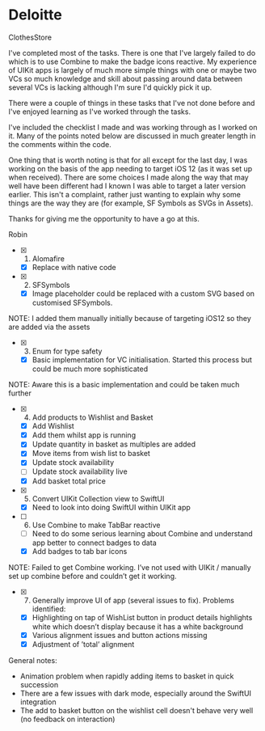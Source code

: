 # Deloitte
ClothesStore

I've completed most of the tasks. There is one that I've largely failed to do which is to use Combine to make the badge icons reactive. My experience of UIKit apps is largely of much more simple things with one or maybe two VCs so much knowledge and skill about passing around data between several VCs is lacking although I'm sure I'd quickly pick it up.

There were a couple of things in these tasks that I've not done before and I've enjoyed learning as I've worked through the tasks.

I've included the checklist I made and was working through as I worked on it. Many of the points noted below are discussed in much greater length in the comments within the code.

One thing that is worth noting is that for all except for the last day, I was working on the basis of the app needing to target iOS 12 (as it was set up when received). There are some choices I made along the way that may well have been different had I known I was able to target a later version earlier. This isn't a complaint, rather just wanting to explain why some things are the way they are (for example, SF Symbols as SVGs in Assets).

Thanks for giving me the opportunity to have a go at this.

Robin


- [x] 1. Alomafire
    - [x] Replace with native code
- [x] 2. SFSymbols
    - [x] Image placeholder could be replaced with a custom SVG based on customised SFSymbols.
 
NOTE: I added them manually initially because of targeting iOS12 so they are added via the assets

- [x] 3. Enum for type safety 
    - [x] Basic implementation for VC initialisation. Started this process but could be much more sophisticated
 
NOTE: Aware this is a basic implementation and could be taken much further

- [x] 4. Add products to Wishlist and Basket
    - [x] Add Wishlist 
    - [x] Add them whilst app is running
    - [x] Update quantity in basket as multiples are added
    - [x] Move items from wish list to basket
    - [x] Update stock availability
    - [ ] Update stock availability live
    - [x] Add basket total price 
- [x] 5. Convert UIKit Collection view to SwiftUI
    - [x] Need to look into doing SwiftUI within UIKit app
- [ ] 6. Use Combine to make TabBar reactive
    - [ ] Need to do some serious learning about Combine and understand app better to connect badges to data
    - [x] Add badges to tab bar icons
   
NOTE: Failed to get Combine working. I’ve not used with UIKit / manually set up combine before and couldn’t get it working. 

- [x] 7. Generally improve UI of app (several issues to fix). Problems identified:
    - [x] Highlighting on tap of WishList button in product details highlights white which doesn’t display because it has a white background
    - [x] Various alignment issues and button actions missing
    - [x] Adjustment of ’total’ alignment
 
General notes:
- Animation problem when rapidly adding items to basket in quick succession
- There are a few issues with dark mode, especially around the SwiftUI integration
- The add to basket button on the wishlist cell doesn't behave very well (no feedback on interaction)
